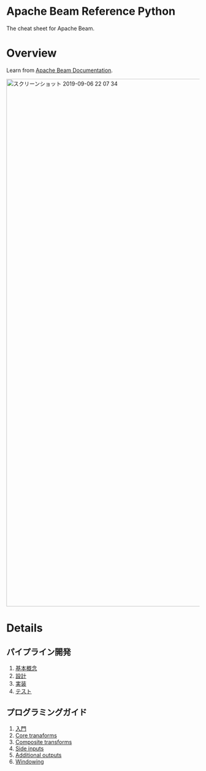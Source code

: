 # Apache Beam Reference Python
The cheat sheet for Apache Beam.

# Overview
Learn from [Apache Beam Documentation](https://beam.apache.org/documentation/).

<img width="1373" alt="スクリーンショット 2019-09-06 22 07 34" src="https://user-images.githubusercontent.com/44774033/64430235-cd81a700-d0f2-11e9-8020-64b1b387b3ec.png">

# Details
## パイプライン開発
1. [基本概念](https://esa-pages.io/p/sharing/13096/posts/24/0bafaf4767489a64ce44.html)
2. [設計](https://esa-pages.io/p/sharing/13096/posts/25/81634fe6d2a8fe3e2f6b.html)
3. [実装](https://esa-pages.io/p/sharing/13096/posts/26/74c7f1e034e71d16bf28.html)
4. [テスト](https://esa-pages.io/p/sharing/13096/posts/28/e00e0f9ed5434d0d9aac.html)

## プログラミングガイド
1. [入門](https://esa-pages.io/p/sharing/13096/posts/29/41e0f5fa1c8d3215b06f.html)
2. [Core tranaforms](https://esa-pages.io/p/sharing/13096/posts/30/41dfd02628e0efcee61f.html)
3. [Composite transforms](https://esa-pages.io/p/sharing/13096/posts/31/b84e10786c498c98b96c.html)
4. [Side inputs](https://esa-pages.io/p/sharing/13096/posts/32/139515b3327d8dc9686e.html)
5. [Additional outputs](https://esa-pages.io/p/sharing/13096/posts/33/7dd233f489656ed65c04.html)
6. [Windowing](https://esa-pages.io/p/sharing/13096/posts/34/fedfd558676268589efc.html)
